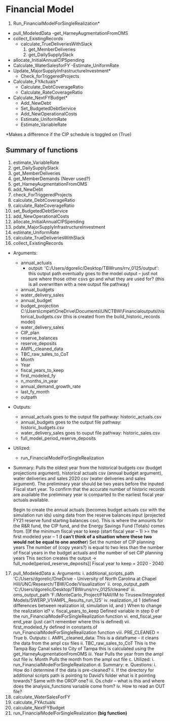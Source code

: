# Financial Model

1. Run_FinancialModelForSingleRealization\*
- pull_ModeledData
	-get_HarneyAugmentationFromOMS
- collect_ExistingRecords
	- calculate_TrueDeliveriesWithSlack
		1.	get_MemberDeliveries
		2.	get_DailySupplySlack
- allocate_InitialAnnualCIPSpending
- Calculate_WaterSalesforFY
	-Estimate_UniformRate
- Update_MajorSupplyInfrastructureInvestment\*
	- Check_forTriggeredProjects
- Calculate_FYActuals\*
	- Calculate_DebtCoverageRatio
	- Calculate_RateCoverageRatio
- Calculate_NextFYBudget\*
	- Add_NewDebt
	- Set_BudgetedDebtService
	- Add_NewOperationalCosts
	- Estimate_UniformRate
	- Estimate_VariableRate

\*Makes a difference if the CIP schedule is toggled on (True)




## Summary of functions

1. estimate_VariableRate
2. get_DailySupplySlack
3. get_MemberDeliveries
4. get_MemberDemands (Never used?)
5. get_HarneyAugmentationFromOMS
6. add_NewDebt
7. check_ForTriggeredProjects
8. calculate_DebtCoverageRatio
9. calculate_RateCoverageRatio
10. set_BudgetedDebtService
11. add_NewOperationalCosts
12. allocate_InitialAnnualCIPSpending
13. pdate_MajorSupplyInfrastructureInvestment
14. estimate_UniformRate
15. calculate_TrueDeliveriesWithSlack
16. collect_ExistingRecords
- Arguments:
	- annual_actuals
		- output: 'C:/Users/dgorelic/Desktop/TBWruns/rrv_0125/output': this output path eventually goes to the model output – just not sure where those other csvs go and what they are used for? (this is all overwritten with a new output file pathway)
	- annual_budgets
	- water_delivery_sales
	- annual_budget
	- budget_projection
		C:\Users\cmpet\OneDrive\Documents\UNCTBW\Financialoutputs\historical_budgets.csv (this is created from the build_historic_records model)
	- water_delivery_sales
	- CIP_plan
	- reserve_balances
	- reserve_deposits
	- AMPL_cleaned_data
	- TBC_raw_sales_to_CoT
	- Month
	- Year
	- fiscal_years_to_keep
	- first_modeled_fy
	- n_months_in_year
	- annual_demand_growth_rate
	- last_fy_month
	- outpath
- Outputs:
	- annual_actuals
		goes to the output file pathway: historic_actuals.csv
	- annual_budgets
		goes to the output file pathway: historic_budgets.csv
	- water_delivery_sales
		goes to ouput file pathway: historic_sales.csv
	- full_model_period_reserve_deposits
- Utilized:
	- run_FinancialModelForSingleRealization
- Summary:
	Pulls the oldest year from the historical budgets csv (budget projections argument), historical actuals csv (annual budget argument), water deliveries and sales 2020 csv (water deliveries and sales argument). 
	The preliminary year should be two years before the inputed Fiscal start year. To confirm that the accurate number of historic records are available the preliminary year is comparted to the earliest fiscal year actuals available.

	Begin to create the annual actuals (becomes budget actuals csv with the simulation run ids) using data from the reserve balances input (projected FY21 reserve fund starting balances csv). This is where the amounts for the R&R fund, the CIP fund, and the Energy Savings Fund (Totals) comes from.
	[[If the minimum fiscal year to keep (start fiscal year – 1) >= the first modeled year – 1 (**I can’t think of a situation where these two would not be equal to one another**) 
	Set the number of CIP planning years
	The number of (copy years?) is equal to two less than the number of fiscal years in the budget actuals and the number of set CIP planning years
	This section creates the output -> full_model)period_reserve_deposits]]
	Fiscal year to keep = 2020 - 2040


17.	pull_ModeledData
a.	Arguments:
	i.	additional_scripts_path
		'C:/Users/dgorelic/OneDrive - University of North Carolina at Chapel Hill/UNC/Research/TBW/Code/Visualization'
	ii.	orop_output_path
		'C:/Users/dgorelic/Desktop/TBWruns/rrv_0125/cleaned'
	iii.	oms_output_path
		'F:/MonteCarlo_Project/FNAII/IM to Tirusew/Integrated Models/SWERP_V1/AMPL_Results_run_125'
	iv.	realization_id
		1 (defined differences between realization id, simulation id, and ) When to change the realization id?
	v.	fiscal_years_to_keep
		Defined variable in step 0 of the run_FinancialModelForSingleRealization function
	vi.	end_fiscal_year
		end_year (just can’t remember where this is defined)
	vii.	first_modeled_fy
		defined in constants of run_FinancialModelForSingleRealization function
	viii.	PRE_CLEANED = True
b.	Outputs:
	i.	AMPL_cleaned_data:
		This is a dataframe – it cleans the data from the ampl csv files
	ii.	TBC_raw_sales_to_CoT
		This is the Tampa Bay Canal sales to City of Tampa this is calculated using the get_HarneyAugmentationFromOMS
	iii.	Year
		Pulls the year from the ampl out file 
	iv.	Month
		Pulls the month from the ampl out file
c.	Utilized: 
	i.	run_FinancialModelForSingleRealization
d.	Summary:
e.	Questions:
	i.	How do I determine if the data is pre-cleaned?
	ii.	If the directory for additional scripts path is pointing to David’s folder what is it pointing towards? Same with the OROP one?
	iii.	Os.chdir – what is this and where does the analysis_functions variable come from?
	iv.	How to read an OUT file?
18.	calculate_WaterSalesForFY
19.	calculate_FYActuals
20.	calculate_NextFYBudget
21.	run_FinancialModelForSingleRealization **(big function)**
